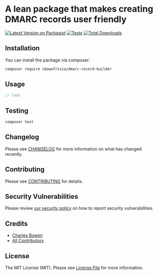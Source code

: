 # A lean package that makes creating DMARC records user friendly

[![Latest Version on Packagist](https://img.shields.io/packagist/v/cbowofrivia/dmarc-record-builder.svg?style=flat-square)](https://packagist.org/packages/cbowofrivia/dmarc-record-builder)
[![Tests](https://github.com/cbowofrivia/dmarc-record-builder/actions/workflows/run-tests.yml/badge.svg?branch=main)](https://github.com/cbowofrivia/dmarc-record-builder/actions/workflows/run-tests.yml)
[![Total Downloads](https://img.shields.io/packagist/dt/cbowofrivia/dmarc-record-builder.svg?style=flat-square)](https://packagist.org/packages/cbowofrivia/dmarc-record-builder)

## Installation

You can install the package via composer:

```bash
composer require cbowofrivia/dmarc-record-builder
```

## Usage

```php
// Todo
```

## Testing

```bash
composer test
```

## Changelog

Please see [CHANGELOG](CHANGELOG.md) for more information on what has changed recently.

## Contributing

Please see [CONTRIBUTING](https://github.com/spatie/.github/blob/main/CONTRIBUTING.md) for details.

## Security Vulnerabilities

Please review [our security policy](../../security/policy) on how to report security vulnerabilities.

## Credits

- [Charles Bowen](https://github.com/cbowofrivia)
- [All Contributors](../../contributors)

## License

The MIT License (MIT). Please see [License File](LICENSE.md) for more information.
